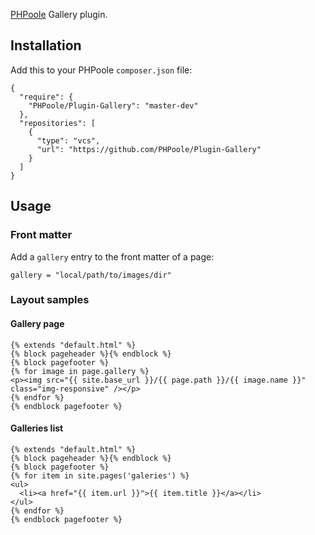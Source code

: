[PHPoole](http://github.com/Narno/PHPoole/) Gallery plugin.

Installation
------------

Add this to your PHPoole ```composer.json``` file:

    {
      "require": {
        "PHPoole/Plugin-Gallery": "master-dev"
      },
      "repositories": [
        {
          "type": "vcs",
          "url": "https://github.com/PHPoole/Plugin-Gallery"
        }
      ]
    }

Usage
-----

### Front matter

Add a ```gallery``` entry to the front matter of a page:

```gallery = "local/path/to/images/dir"```

### Layout samples

#### Gallery page

    {% extends "default.html" %}
    {% block pageheader %}{% endblock %}
    {% block pagefooter %}
    {% for image in page.gallery %}
    <p><img src="{{ site.base_url }}/{{ page.path }}/{{ image.name }}" class="img-responsive" /></p>
    {% endfor %}
    {% endblock pagefooter %}

#### Galleries list

    {% extends "default.html" %}
    {% block pageheader %}{% endblock %}
    {% block pagefooter %}
    {% for item in site.pages('galeries') %}
    <ul>
      <li><a href="{{ item.url }}">{{ item.title }}</a></li>
    </ul>
    {% endfor %}
    {% endblock pagefooter %}
